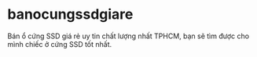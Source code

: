 # banocungssdgiare
Bán ổ cứng SSD giá rẻ uy tin chất lượng nhất TPHCM, bạn sẽ tìm được cho mình chiếc ở cứng SSD tốt nhất.
